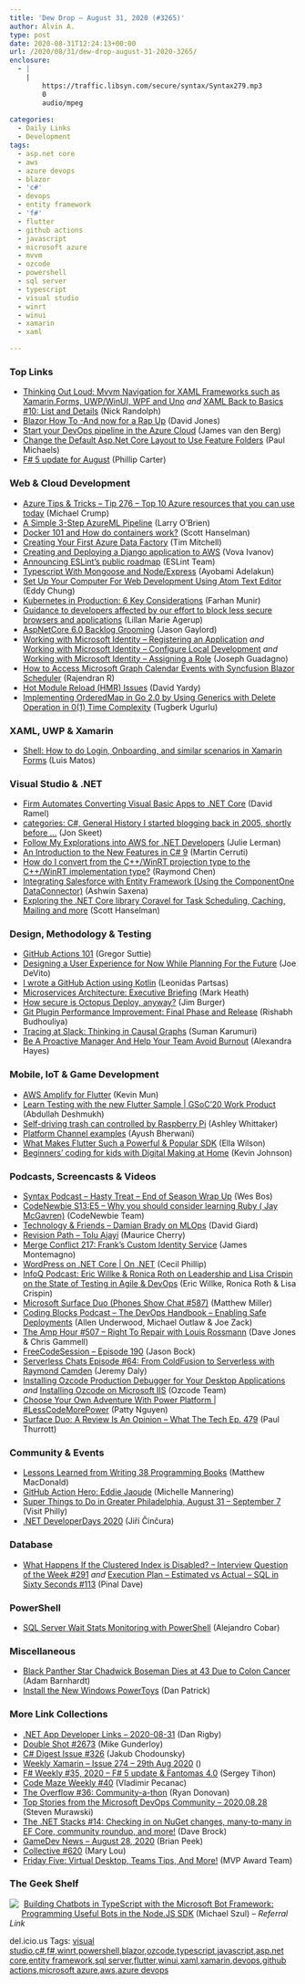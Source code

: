 ```yaml
---
title: 'Dew Drop – August 31, 2020 (#3265)'
author: Alvin A.
type: post
date: 2020-08-31T12:24:13+00:00
url: /2020/08/31/dew-drop-august-31-2020-3265/
enclosure:
  - |
    |
        https://traffic.libsyn.com/secure/syntax/Syntax279.mp3
        0
        audio/mpeg
        
categories:
  - Daily Links
  - Development
tags:
  - asp.net core
  - aws
  - azure devops
  - blazor
  - 'c#'
  - devops
  - entity framework
  - 'f#'
  - flutter
  - github actions
  - javascript
  - microsoft azure
  - mvvm
  - ozcode
  - powershell
  - sql server
  - typescript
  - visual studio
  - winrt
  - winui
  - xamarin
  - xaml

---
```

### <a name="top"></a>Top Links

  * <a href="http://feedproxy.google.com/~r/NicksNetTravels/~3/xb7N0UIYcNI/" target="_blank" rel="noopener noreferrer">Thinking Out Loud: Mvvm Navigation for XAML Frameworks such as Xamarin.Forms, UWP/WinUI, WPF and Uno</a> _and_ <a href="http://feedproxy.google.com/~r/NicksNetTravels/~3/TnTxOnc412g/" target="_blank" rel="noopener noreferrer">XAML Back to Basics #10: List and Details</a> (Nick Randolph)
  * <a href="https://davidjones.sportronics.com.au/blazor/Blazor_How_To-And_now_for_a_Rap_Up-blazor.html" target="_blank" rel="noopener noreferrer">Blazor How To -And now for a Rap Up</a> (David Jones)
  * <a href="https://techcommunity.microsoft.com/t5/azure-developer-community-blog/start-your-devops-pipeline-in-the-azure-cloud/ba-p/1621484" target="_blank" rel="noopener noreferrer">Start your DevOps pipeline in the Azure Cloud</a> (James van den Berg)
  * <a href="https://www.pmichaels.net/2020/08/30/change-the-default-asp-net-core-layout-to-use-feature-folders/?utm_source=rss&utm_medium=rss&utm_campaign=change-the-default-asp-net-core-layout-to-use-feature-folders" target="_blank" rel="noopener noreferrer">Change the Default Asp.Net Core Layout to Use Feature Folders</a> (Paul Michaels)
  * <a href="https://devblogs.microsoft.com/dotnet/f-5-update-for-august/" target="_blank" rel="noopener noreferrer">F# 5 update for August</a> (Phillip Carter)



### <a name="web"></a>Web & Cloud Development

  * <a href="https://microsoft.github.io/AzureTipsAndTricks/blog/tip276.html" target="_blank" rel="noopener noreferrer">Azure Tips & Tricks &#8211; Tip 276 &#8211; Top 10 Azure resources that you can use today</a> (Michael Crump)
  * <a href="https://knowing.net/posts/2020/08/simple-azureml-pipeline/" target="_blank" rel="noopener noreferrer">A Simple 3-Step AzureML Pipeline</a> (Larry O&#8217;Brien)
  * <a href="http://feeds.hanselman.com/~/634735400/0/scotthanselman~Docker-and-How-do-containers-work.aspx" target="_blank" rel="noopener noreferrer">Docker 101 and How do containers work?</a> (Scott Hanselman)
  * <a href="https://www.timmitchell.net/post/2020/08/28/creating-your-first-azure-data-factory/" target="_blank" rel="noopener noreferrer">Creating Your First Azure Data Factory</a> (Tim Mitchell)
  * <a href="https://www.pulumi.com/blog/deploying-a-django-application-to-aws/" target="_blank" rel="noopener noreferrer">Creating and Deploying a Django application to AWS</a> (Vova Ivanov)
  * <a href="https://no-ads--eslint.netlify.app/blog/2020/08/eslint-public-roadmap" target="_blank" rel="noopener noreferrer">Announcing ESLint&#8217;s public roadmap</a> (ESLint Team)
  * <a href="https://medium.com/swlh/typescript-with-mongoose-and-node-express-24073d51d2ee?source=rss----f5af2b715248---4" target="_blank" rel="noopener noreferrer">Typescript With Mongoose and Node/Express</a> (Ayobami Adelakun)
  * <a href="https://www.codeproject.com/Tips/5278107/Set-Up-Your-Computer-For-Web-Development-Using-Ato" target="_blank" rel="noopener noreferrer">Set Up Your Computer For Web Development Using Atom Text Editor</a> (Eddy Chung)
  * <a href="https://stackify.com/kubernetes-in-production-6-key-considerations/" target="_blank" rel="noopener noreferrer">Kubernetes in Production: 6 Key Considerations</a> (Farhan Munir)
  * <a href="http://feedproxy.google.com/~r/GDBcode/~3/7jbw_lpZorQ/guidance-for-our-effort-to-block-less-secure-browser-and-apps.html" target="_blank" rel="noopener noreferrer">Guidance to developers affected by our effort to block less secure browsers and applications</a> (Lillan Marie Agerup)
  * <a href="https://www.jasongaylord.com/blog/2020/08/31/aspnetcore-backlog-v6" target="_blank" rel="noopener noreferrer">AspNetCore 6.0 Backlog Grooming</a> (Jason Gaylord)
  * <a href="https://www.josephguadagno.net/2020/08/29/working-with-microsoft-identity-registering-an-application" target="_blank" rel="noopener noreferrer">Working with Microsoft Identity &#8211; Registering an Application</a> _and_ <a href="https://www.josephguadagno.net/2020/08/29/working-with-microsoft-identity-configure-local-development" target="_blank" rel="noopener noreferrer">Working with Microsoft Identity &#8211; Configure Local Development</a> _and_ <a href="https://www.josephguadagno.net/2020/08/29/working-with-microsoft-identity-assigning-a-role" target="_blank" rel="noopener noreferrer">Working with Microsoft Identity &#8211; Assigning a Role</a> (Joseph Guadagno)
  * <a href="https://www.syncfusion.com/blogs/post/how-to-access-microsoft-graph-calendar-events-with-syncfusion-blazor-scheduler.aspx" target="_blank" rel="noopener noreferrer">How to Access Microsoft Graph Calendar Events with Syncfusion Blazor Scheduler</a> (Rajendran R)
  * <a href="http://feedproxy.google.com/~r/davidyardy/~3/ycaEYg1CV3I/" target="_blank" rel="noopener noreferrer">Hot Module Reload (HMR) Issues</a> (David Yardy)
  * <a href="http://feedproxy.google.com/~r/TugberkUgurlu/~3/X_CCtX0jlJc/implementing-ordered-map-in-go-2-0-by-using-generics-with-delete-operation-in-0-1-time-complexity" target="_blank" rel="noopener noreferrer">Implementing OrderedMap in Go 2.0 by Using Generics with Delete Operation in 0(1) Time Complexity</a> (Tugberk Ugurlu)



### <a name="silverlight"></a>XAML, UWP & Xamarin

  * <a href="https://luismts.com/shell-login-onboarding-xamarin-forms/" target="_blank" rel="noopener noreferrer">Shell: How to do Login, Onboarding, and similar scenarios in Xamarin Forms</a> (Luis Matos)



### <a name="dotnet"></a>Visual Studio & .NET

  * <a href="https://visualstudiomagazine.com/articles/2020/08/28/vb-to-core.aspx" target="_blank" rel="noopener noreferrer">Firm Automates Converting Visual Basic Apps to .NET Core</a> (David Ramel)
  * <a href="http://feedproxy.google.com/~r/JonSkeetCodingBlog/~3/dMS1L26kdNA/" target="_blank" rel="noopener noreferrer">categories: C#, General History I started blogging back in 2005, shortly before &#8230;</a> (Jon Skeet)
  * <a href="http://thedatafarm.com/dotnet/aws-for-net-developers/" target="_blank" rel="noopener noreferrer">Follow My Explorations into AWS for .NET Developers</a> (Julie Lerman)
  * <a href="https://medium.com/swlh/an-introduction-to-the-new-features-in-c-9-305dc8fb74d2?source=rss----f5af2b715248---4" target="_blank" rel="noopener noreferrer">An Introduction to the New Features in C# 9</a> (Martin Cerruti)
  * <a href="https://devblogs.microsoft.com/oldnewthing/20200828-00/?p=104138" target="_blank" rel="noopener noreferrer">How do I convert from the C++/WinRT projection type to the C++/WinRT implementation type?</a> (Raymond Chen)
  * <a href="https://www.grapecity.com/blogs/integrating-salesforce-with-entityframework" target="_blank" rel="noopener noreferrer">Integrating Salesforce with Entity Framework (Using the ComponentOne DataConnector)</a> (Ashwin Saxena)
  * <a href="http://feeds.hanselman.com/~/634736275/0/scotthanselman~Exploring-the-NET-Core-library-Coravel-for-Task-Scheduling-Caching-Mailing-and-more.aspx" target="_blank" rel="noopener noreferrer">Exploring the .NET Core library Coravel for Task Scheduling, Caching, Mailing and more</a> (Scott Hanselman)



### <a name="design"></a>Design, Methodology & Testing

  * <a href="https://gregorsuttie.com/2020/08/30/github-actions-101/" target="_blank" rel="noopener noreferrer">GitHub Actions 101</a> (Gregor Suttie)
  * <a href="https://www.telerik.com/blogs/designing-a-user-experience-for-now-while-planning-for-the-future" target="_blank" rel="noopener noreferrer">Designing a User Experience for Now While Planning For the Future</a> (Joe DeVito)
  * <a href="https://dev.to/le0nidas/i-wrote-a-github-action-using-kotlin-3gho" target="_blank" rel="noopener noreferrer">I wrote a GitHub Action using Kotlin</a> (Leonidas Partsas)
  * <a href="https://markheath.net/post/microservices-executive-briefing" target="_blank" rel="noopener noreferrer">Microservices Architecture: Executive Briefing</a> (Mark Heath)
  * <a href="http://feedproxy.google.com/~r/OctopusDeploy/~3/94NEwRxys20/how-secure-is-octopus-deploy-anyway" target="_blank" rel="noopener noreferrer">How secure is Octopus Deploy, anyway?</a> (Jim Burger)
  * <a href="http://feedproxy.google.com/~r/ContinuousBlog/~3/hW1CJ6fUoYI/" target="_blank" rel="noopener noreferrer">Git Plugin Performance Improvement: Final Phase and Release</a> (Rishabh Budhouliya)
  * <a href="https://slack.engineering/tracing-at-slack-thinking-in-causal-graphs/?utm_source=rss&utm_medium=rss&utm_campaign=tracing-at-slack-thinking-in-causal-graphs" target="_blank" rel="noopener noreferrer">Tracing at Slack: Thinking in Causal Graphs</a> (Suman Karumuri)
  * <a href="https://heragenda.com/be-a-proactive-manager-and-help-your-team-avoid-burnout/" target="_blank" rel="noopener noreferrer">Be A Proactive Manager And Help Your Team Avoid Burnout</a> (Alexandra Hayes)



### <a name="mobile"></a>Mobile, IoT & Game Development

  * <a href="https://medium.com/flutter-community/aws-amplify-for-flutter-ed7890f75493?source=rss----86fb29d7cc6a---4" target="_blank" rel="noopener noreferrer">AWS Amplify for Flutter</a> (Kevin Mun)
  * <a href="https://medium.com/flutter/learn-testing-with-the-new-flutter-sample-gsoc20-work-product-e872c7f6492a?source=rss----4da7dfd21a33---4" target="_blank" rel="noopener noreferrer">Learn Testing with the new Flutter Sample | GSoC’20 Work Product</a> (Abdullah Deshmukh)
  * <a href="https://www.raspberrypi.org/blog/self-driving-trash-can-controlled-by-raspberry-pi/" target="_blank" rel="noopener noreferrer">Self-driving trash can controlled by Raspberry Pi</a> (Ashley Whittaker)
  * <a href="https://medium.com/flutter/platform-channel-examples-7edeaeba4a66?source=rss----4da7dfd21a33---4" target="_blank" rel="noopener noreferrer">Platform Channel examples</a> (Ayush Bherwani)
  * <a href="https://medium.com/flutter-community/what-makes-flutter-such-a-powerful-popular-sdk-85cb550935b8?source=rss----86fb29d7cc6a---4" target="_blank" rel="noopener noreferrer">What Makes Flutter Such a Powerful & Popular SDK</a> (Ella Wilson)
  * <a href="https://www.raspberrypi.org/blog/beginners-coding-for-kids-with-digital-making-at-home/" target="_blank" rel="noopener noreferrer">Beginners’ coding for kids with Digital Making at Home</a> (Kevin Johnson)



### <a name="podcasts"></a>Podcasts, Screencasts & Videos

  * <a href="https://traffic.libsyn.com/secure/syntax/Syntax279.mp3" target="_blank" rel="noopener noreferrer">Syntax Podcast &#8211; Hasty Treat &#8211; End of Season Wrap Up</a> (Wes Bos)
  * <a href="https://www.codenewbie.org/podcast/why-you-should-consider-learning-ruby" target="_blank" rel="noopener noreferrer">CodeNewbie S13:E5 &#8211; Why you should consider learning Ruby ( Jay McGavren)</a> (CodeNewbie Team)
  * <a href="http://DavidGiard.com/2020/08/31/DamianBradyOnMLOps.aspx" target="_blank" rel="noopener noreferrer">Technology & Friends &#8211; Damian Brady on MLOps</a> (David Giard)
  * <a href="https://revisionpath.com/tolu-ajayi" target="_blank" rel="noopener noreferrer">Revision Path &#8211; Tolu Ajayi</a> (Maurice Cherry)
  * <a href="http://www.mergeconflict.fm/217" target="_blank" rel="noopener noreferrer">Merge Conflict 217: Frank&#8217;s Custom Identity Service</a> (James Montemagno)
  * <a href="https://channel9.msdn.com/Shows/On-NET/Wordpress-on-NET-Core?WT.mc_id=DX_MVP4025064" target="_blank" rel="noopener noreferrer">WordPress on .NET Core | On .NET</a> (Cecil Phillip)
  * <a href="https://www.infoq.com/podcasts/state-testing-sgile-devops/?utm_campaign=infoq_content&utm_source=infoq&utm_medium=feed&utm_term=global" target="_blank" rel="noopener noreferrer">InfoQ Podcast: Eric Willke & Ronica Roth on Leadership and Lisa Crispin on the State of Testing in Agile & DevOps</a> (Eric Willke, Ronica Roth & Lisa Crispin)
  * <a href="https://www.zdnet.com/article/microsoft-surface-duo-phones-show-chat-587/#ftag=RSSbaffb68" target="_blank" rel="noopener noreferrer">Microsoft Surface Duo (Phones Show Chat #587)</a> (Matthew Miller)
  * <a href="https://www.codingblocks.net/podcast/the-devops-handbook-enabling-safe-deployments/" target="_blank" rel="noopener noreferrer">Coding Blocks Podcast &#8211; The DevOps Handbook – Enabling Safe Deployments</a> (Allen Underwood, Michael Outlaw & Joe Zack)
  * <a href="http://feedproxy.google.com/~r/TheAmpHour/~3/88ygzJNJpp4/" target="_blank" rel="noopener noreferrer">The Amp Hour #507 – Right To Repair with Louis Rossmann</a> (Dave Jones & Chris Gammell)
  * <a href="http://www.youtube.com/watch?v=k_xXecV4mog" target="_blank" rel="noopener noreferrer">FreeCodeSession &#8211; Episode 190</a> (Jason Bock)
  * <a href="https://share.transistor.fm/s/f725b65c" target="_blank" rel="noopener noreferrer">Serverless Chats Episode #64: From ColdFusion to Serverless with Raymond Camden</a> (Jeremy Daly)
  * <a href="http://www.youtube.com/watch?v=42iyi4yWK8w" target="_blank" rel="noopener noreferrer">Installing Ozcode Production Debugger for Your Desktop Applications</a> _and_ <a href="http://www.youtube.com/watch?v=qFbWlddOMJ8" target="_blank" rel="noopener noreferrer">Installing Ozcode on Microsoft IIS</a> (Ozcode Team)
  * <a href="https://channel9.msdn.com/Shows/Less-Code-More-Power/Choose-Your-Own-Adventure-With-Power-Platform?WT.mc_id=DX_MVP4025064" target="_blank" rel="noopener noreferrer">Choose Your Own Adventure With Power Platform | #LessCodeMorePower</a> (Patty Nguyen)
  * <a href="https://www.thurrott.com/podcasts/what-the-tech/239645/surface-duo-a-review-is-an-opinion-what-the-tech-ep-479?utm_source=rss&utm_medium=rss&utm_campaign=surface-duo-a-review-is-an-opinion-what-the-tech-ep-479" target="_blank" rel="noopener noreferrer">Surface Duo: A Review Is An Opinion – What The Tech Ep. 479</a> (Paul Thurrott)



### <a name="events"></a>Community & Events

  * <a href="https://medium.com/young-coder/lessons-learned-from-writing-38-programming-books-bd8d95631663?source=rss----d3d5cbdde463---4" target="_blank" rel="noopener noreferrer">Lessons Learned from Writing 38 Programming Books</a> (Matthew MacDonald)
  * <a href="https://github.blog/2020-08-30-github-action-hero-eddie-jaoude/" target="_blank" rel="noopener noreferrer">GitHub Action Hero: Eddie Jaoude</a> (Michelle Mannering)
  * <a href="https://www.uwishunu.com/2020/08/super-things-to-do-in-greater-philadelphia-august-31-september-7/" target="_blank" rel="noopener noreferrer">Super Things to Do in Greater Philadelphia, August 31 – September 7</a> (Visit Philly)
  * <a href="https://www.tabsoverspaces.com/233837-net-developerdays-2020?utm_source=feed" target="_blank" rel="noopener noreferrer">.NET DeveloperDays 2020</a> (Jiří Činčura)



### <a name="sql"></a>Database

  * <a href="https://blog.sqlauthority.com/2020/08/30/what-happens-if-the-clustered-index-is-disabled-interview-question-of-the-week-291/?utm_source=rss&utm_medium=rss&utm_campaign=what-happens-if-the-clustered-index-is-disabled-interview-question-of-the-week-291" target="_blank" rel="noopener noreferrer">What Happens If the Clustered Index is Disabled? – Interview Question of the Week #291</a> _and_ <a href="https://blog.sqlauthority.com/2020/08/31/execution-plan-estimated-vs-actual-sql-in-sixty-seconds-113/?utm_source=rss&utm_medium=rss&utm_campaign=execution-plan-estimated-vs-actual-sql-in-sixty-seconds-113" target="_blank" rel="noopener noreferrer">Execution Plan – Estimated vs Actual – SQL in Sixty Seconds #113</a> (Pinal Dave)



### <a name="ps"></a>PowerShell

  * <a href="http://feedproxy.google.com/~r/MSSQLTips-LatestSqlServerTips/~3/KPMBdXQvBOk/" target="_blank" rel="noopener noreferrer">SQL Server Wait Stats Monitoring with PowerShell</a> (Alejandro Cobar)



### <a name="misc"></a>Miscellaneous

  * <a href="https://comicbook.com/movies/news/chadwick-boseman-dead-at-43/" target="_blank" rel="noopener noreferrer">Black Panther Star Chadwick Boseman Dies at 43 Due to Colon Cancer</a> (Adam Barnhardt)
  * <a href="https://build5nines.com/install-windows-powertoys/" target="_blank" rel="noopener noreferrer">Install the New Windows PowerToys</a> (Dan Patrick)



### <a name="links"></a>More Link Collections

  * <a href="https://links.danrigby.com/2020/08/app-developer-links-2020-08-31/" target="_blank" rel="noopener noreferrer">.NET App Developer Links &#8211; 2020-08-31</a> (Dan Rigby)
  * <a href="https://afreshcup.com/home/2020/08/31/double-shot-2673.html" target="_blank" rel="noopener noreferrer">Double Shot #2673</a> (Mike Gunderloy)
  * <a href="http://feedproxy.google.com/~r/digest-csharp/~3/jDVRdjbuTwA/326" target="_blank" rel="noopener noreferrer">C# Digest Issue #326</a> (Jakub Chodounsky)
  * <a href="http://weeklyxamarin.com/issues/274" target="_blank" rel="noopener noreferrer">Weekly Xamarin &#8211; Issue 274 &#8211; 29th Aug 2020</a> ()
  * <a href="https://sergeytihon.com/2020/08/28/f-weekly-35-2020-f-5-update-fantomas-4-0/" target="_blank" rel="noopener noreferrer">F# Weekly #35, 2020 – F# 5 update & Fantomas 4.0</a> (Sergey Tihon)
  * <a href="https://code-maze.com/code-maze-weekly-40/" target="_blank" rel="noopener noreferrer">Code Maze Weekly #40</a> (Vladimir Pecanac)
  * <a href="https://stackoverflow.blog/2020/08/28/the-overflow-36-community-a-thon/" target="_blank" rel="noopener noreferrer">The Overflow #36: Community-a-thon</a> (Ryan Donovan)
  * <a href="https://devblogs.microsoft.com/devops/top-stories-from-the-microsoft-devops-community-2020-08-28/" target="_blank" rel="noopener noreferrer">Top Stories from the Microsoft DevOps Community – 2020.08.28</a> (Steven Murawski)
  * <a href="https://daveabrock.com/2020/08/29/dotnet-stacks-14" target="_blank" rel="noopener noreferrer">The .NET Stacks #14: Checking in on NuGet changes, many-to-many in EF Core, community roundup, and more!</a> (Dave Brock)
  * <a href="https://brianpeek.com/gamedev-news-august-28-2020/" target="_blank" rel="noopener noreferrer">GameDev News &#8211; August 28, 2020</a> (Brian Peek)
  * <a href="http://feedproxy.google.com/~r/tympanus/~3/aujgmiRDX8U/" target="_blank" rel="noopener noreferrer">Collective #620</a> (Mary Lou)
  * <a href="https://techcommunity.microsoft.com/t5/microsoft-mvp-award-program-blog/friday-five-virtual-desktop-teams-tips-and-more/ba-p/1617454" target="_blank" rel="noopener noreferrer">Friday Five: Virtual Desktop, Teams Tips, And More!</a> (MVP Award Team)



### <a name="shelf"></a>The Geek Shelf

<a href="https://www.amazon.com/dp/0578513498/?tag=amavin-20" target="_blank" rel="noopener noreferrer"><img decoding="async" align="left" style="margin: 0px 5px 10px 0px; border: 0px currentcolor; border-image: none; float: left; display: inline; background-image: none;" src="https://m.media-amazon.com/images/I/41nGtmOqtYL._SS135_.jpg" border="0" /></a>&nbsp;<a href="https://www.amazon.com/dp/0578513498/?tag=amavin-20" target="_blank" rel="noopener noreferrer">Building Chatbots in TypeScript with the Microsoft Bot Framework: Programming Useful Bots in the Node.JS SDK</a> (Michael Szul) _&#8211; Referral Link_





<div class="wlWriterEditableSmartContent" id="scid:77ECF5F8-D252-44F5-B4EB-D463C5396A79:0a5de82c-7275-4969-8b02-682be5831496" style="margin: 0px; padding: 0px; float: none; display: inline;">
  del.icio.us Tags: <a href="http://del.icio.us/popular/visual+studio" rel="tag">visual studio</a>,<a href="http://del.icio.us/popular/c%23" rel="tag">c#</a>,<a href="http://del.icio.us/popular/f%23" rel="tag">f#</a>,<a href="http://del.icio.us/popular/winrt" rel="tag">winrt</a>,<a href="http://del.icio.us/popular/powershell" rel="tag">powershell</a>,<a href="http://del.icio.us/popular/blazor" rel="tag">blazor</a>,<a href="http://del.icio.us/popular/ozcode" rel="tag">ozcode</a>,<a href="http://del.icio.us/popular/typescript" rel="tag">typescript</a>,<a href="http://del.icio.us/popular/javascript" rel="tag">javascript</a>,<a href="http://del.icio.us/popular/asp.net+core" rel="tag">asp.net core</a>,<a href="http://del.icio.us/popular/entity+framework" rel="tag">entity framework</a>,<a href="http://del.icio.us/popular/sql+server" rel="tag">sql server</a>,<a href="http://del.icio.us/popular/flutter" rel="tag">flutter</a>,<a href="http://del.icio.us/popular/winui" rel="tag">winui</a>,<a href="http://del.icio.us/popular/xaml" rel="tag">xaml</a>,<a href="http://del.icio.us/popular/xamarin" rel="tag">xamarin</a>,<a href="http://del.icio.us/popular/devops" rel="tag">devops</a>,<a href="http://del.icio.us/popular/github+actions" rel="tag">github actions</a>,<a href="http://del.icio.us/popular/microsoft+azure" rel="tag">microsoft azure</a>,<a href="http://del.icio.us/popular/aws" rel="tag">aws</a>,<a href="http://del.icio.us/popular/azure+devops" rel="tag">azure devops</a>
</div>